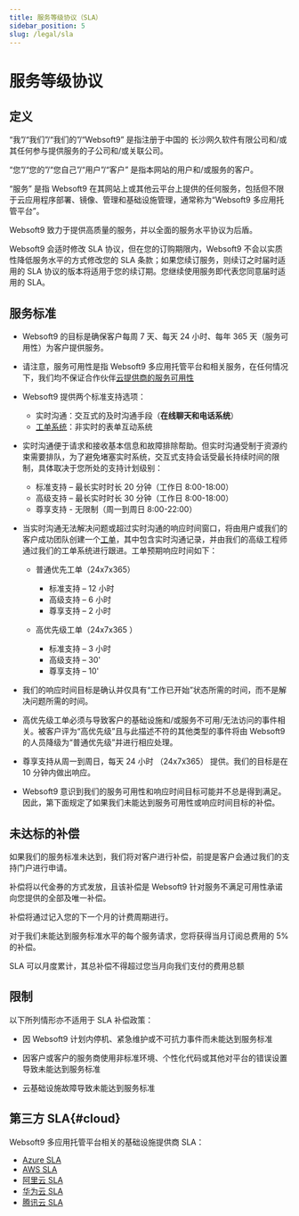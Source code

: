 ```yaml
---
title: 服务等级协议（SLA）
sidebar_position: 5
slug: /legal/sla
---
```


# 服务等级协议

## 定义

“我”/“我们”/“我们的”/“Websoft9” 是指注册于中国的 长沙网久软件有限公司和/或其任何参与提供服务的子公司和/或关联公司。

“您”/“您的”/“您自己”/“用户”/“客户” 是指本网站的用户和/或服务的客户。

“服务” 是指 Websoft9 在其网站上或其他云平台上提供的任何服务，包括但不限于云应用程序部署、镜像、管理和基础设施管理，通常称为“Websoft9 多应用托管平台”。

Websoft9 致力于提供高质量的服务，并以全面的服务水平协议为后盾。  

Websoft9 会适时修改 SLA 协议，但在您的订购期限内，Websoft9 不会以实质性降低服务水平的方式修改您的 SLA 条款；如果您续订服务，则续订之时届时适用的 SLA 协议的版本将适用于您的续订期。您继续使用服务即代表您同意届时适用的 SLA。

## 服务标准

- Websoft9 的目标是确保客户每周 7 天、每天 24 小时、每年 365 天（服务可用性）为客户提供服务。

- 请注意，服务可用性是指 Websoft9 多应用托管平台和相关服务，在任何情况下，我们均不保证合作伙伴[云提供商的服务可用性](#cloud)

- Websoft9 提供两个标准支持选项：

  - 实时沟通：交互式的及时沟通手段（**在线聊天和电话系统**）
  - [工单系统](https://www.websoft9.com/ticket)：非实时的表单互动系统

- 实时沟通便于请求和接收基本信息和故障排除帮助。但实时沟通受制于资源约束需要排队，为了避免堵塞实时系统，交互式支持会话受最长持续时间的限制，具体取决于您所处的支持计划级别：

  - 标准支持 – 最长实时时长 20 分钟（工作日 8:00-18:00）
  - 高级支持 – 最长实时时长 30 分钟（工作日 8:00-18:00）
  - 尊享支持 - 无限制（周一到周日 8:00-22:00）

- 当实时沟通无法解决问题或超过实时沟通的响应时间窗口，将由用户或我们的客户成功团队创建一个[工单](https://www.websoft9.com/ticket)，其中包含实时沟通记录，并由我们的高级工程师通过我们的工单系统进行跟进。工单预期响应时间如下：

  - 普通优先工单（24x7x365）
    - 标准支持 – 12 小时
    - 高级支持 – 6 小时
    - 尊享支持 – 2 小时

  - 高优先级工单（24x7x365 ）
    - 标准支持 – 3 小时
    - 高级支持 – 30'
    - 尊享支持 – 10'

- 我们的响应时间目标是确认并仅具有“工作已开始”状态所需的时间，而不是解决问题所需的时间。

- 高优先级工单必须与导致客户的基础设施和/或服务不可用/无法访问的事件相关。被客户评为“高优先级”且与此描述不符的其他类型的事件将由 Websoft9 的人员降级为“普通优先级”并进行相应处理。

- 尊享支持从周一到周日，每天 24 小时 （24x7x365） 提供。我们的目标是在 10 分钟内做出响应。  

- Websoft9 意识到我们的服务可用性和响应时间目标可能并不总是得到满足。因此，第下面规定了如果我们未能达到服务可用性或响应时间目标的补偿。

## 未达标的补偿

如果我们的服务标准未达到，我们将对客户进行补偿，前提是客户会通过我们的支持门户进行申请。

补偿将以代金券的方式发放，且该补偿是 Websoft9 针对服务不满足可用性承诺向您提供的全部及唯一补偿。

补偿将通过记入您的下一个月的计费周期进行。  

对于我们未能达到服务标准水平的每个服务请求，您将获得当月订阅总费用的 5% 的补偿。  

SLA 可以月度累计，其总补偿不得超过您当月向我们支付的费用总额

## 限制

以下所列情形亦不适用于 SLA 补偿政策：

- 因 Websoft9 计划内停机、紧急维护或不可抗力事件而未能达到服务标准

- 因客户或客户的服务商使用非标准环境、个性化代码或其他对平台的错误设置导致未能达到服务标准

- 云基础设施故障导致未能达到服务标准

## 第三方 SLA{#cloud}

Websoft9 多应用托管平台相关的基础设施提供商 SLA：  

- [Azure SLA](https://www.azure.cn/en-us/support/sla/summary/)
- [AWS SLA](https://aws.amazon.com/cn/legal/service-level-agreements/)
- [阿里云 SLA](https://help.aliyun.com/zh/ecs/support/the-agreement/)
- [华为云 SLA](https://www.huaweicloud.com/declaration/sla.html)
- [腾讯云 SLA](https://www.huaweicloud.com/declaration/sla.html)
